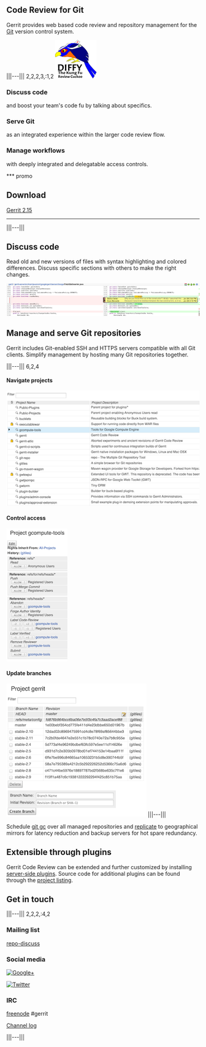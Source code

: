 ## Code Review for Git

Gerrit provides web based code review and repository management for
the [Git][git] version control system.

[git]: http://git-scm.com/

|||---||| 2,2,2,3,:1,2
![diffy the kung fu review cuckoo](images/diffy100.png)

### Discuss code

and boost your team's code fu by talking about specifics.

### Serve Git

as an integrated experience within the larger code review flow.

### Manage workflows

with deeply integrated and delegatable access controls.

*** promo

## Download

[Gerrit 2.15][download]

***

|||---|||

## Discuss code

Read old and new versions of files with syntax highlighting and
colored differences.  Discuss specific sections with others to make
the right changes.

![side-by-side compare](images/sbs.png)

## Manage and serve Git repositories

Gerrit includes Git-enabled SSH and HTTPS servers compatible with all
Git clients.  Simplify management by hosting many Git repositories
together.

|||---||| 6,2,4

#### Navigate projects

![project list](images/project-list.png)

#### Control access

![access panel](images/access.png)

#### Update branches

![branch list](images/branches.png)
|||---|||

Schedule [git gc] over all managed repositories and [replicate] to
geographical mirrors for latency reduction and backup servers for hot
spare redundancy.

## Extensible through plugins

Gerrit Code Review can be extended and further customized by installing
[server-side plugins][plugins]. Source code for additional plugins
can be found through the [project listing](https://gerrit.googlesource.com/plugins/).

## Get in touch

|||---||| 2,2,2,:4,2

### Mailing list

[repo-discuss](https://groups.google.com/group/repo-discuss)

### Social media

[![Google+](https://ssl.gstatic.com/images/icons/gplus-32.png)](https://plus.google.com/communities/111271594706618791655)

[![Twitter](https://www.gerritforge.com/images/Twitter_Logo_Blue.png)](https://twitter.com/gerritreview)

### IRC

[freenode](https://freenode.net/) #gerrit

[Channel log](http://echelog.com/logs/browse/gerrit/)

|||---|||

[download]: /releases/2.15.md
[git gc]: https://gerrit-documentation.storage.googleapis.com/Documentation/2.14.7/config-gerrit.html#gc
[plugins]: https://gerrit-documentation.storage.googleapis.com/Documentation/2.14.7/config-plugins.html
[replicate]: https://gerrit.googlesource.com/plugins/replication/+doc/master/src/main/resources/Documentation/config.md
